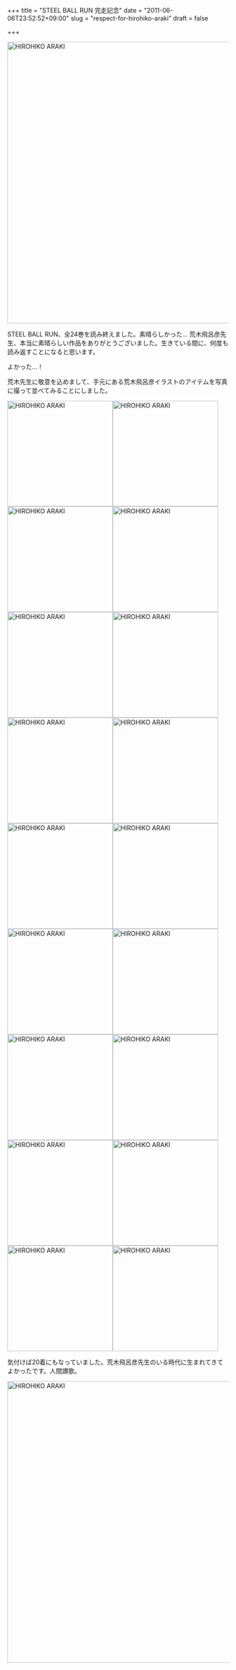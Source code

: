 +++
title = "STEEL BALL RUN 完走記念"
date = "2011-06-06T23:52:52+09:00"
slug = "respect-for-hirohiko-araki"
draft = false

+++

<p><a href="http://www.flickr.com/photos/june29/5804026217/" title="HIROHIKO ARAKI by june29, on Flickr"><img src="http://farm6.static.flickr.com/5071/5804026217_1ee79e5360_z.jpg" width="640" height="640" alt="HIROHIKO ARAKI"></a></p>
<p>STEEL BALL RUN、全24巻を読み終えました。素晴らしかった… 荒木飛呂彦先生、本当に素晴らしい作品をありがとうございました。生きている間に、何度も読み返すことになると思います。</p>
<p>よかった…！</p>
<p>荒木先生に敬意を込めまして、手元にある荒木飛呂彦イラストのアイテムを写真に撮って並べてみることにしました。</p>
<p><a href="http://www.flickr.com/photos/june29/5804598694/" title="HIROHIKO ARAKI by june29, on Flickr"><img src="http://farm4.static.flickr.com/3251/5804598694_809e1658c0_m.jpg" width="240" height="240" alt="HIROHIKO ARAKI"></a><a href="http://www.flickr.com/photos/june29/5804597890/" title="HIROHIKO ARAKI by june29, on Flickr"><img src="http://farm4.static.flickr.com/3098/5804597890_a406a20472_m.jpg" width="240" height="240" alt="HIROHIKO ARAKI"></a><a href="http://www.flickr.com/photos/june29/5804039367/" title="HIROHIKO ARAKI by june29, on Flickr"><img src="http://farm3.static.flickr.com/2364/5804039367_8227492948_m.jpg" width="240" height="240" alt="HIROHIKO ARAKI"></a><a href="http://www.flickr.com/photos/june29/5804596318/" title="HIROHIKO ARAKI by june29, on Flickr"><img src="http://farm3.static.flickr.com/2495/5804596318_c6d401da74_m.jpg" width="240" height="240" alt="HIROHIKO ARAKI"></a><a href="http://www.flickr.com/photos/june29/5804595440/" title="HIROHIKO ARAKI by june29, on Flickr"><img src="http://farm4.static.flickr.com/3217/5804595440_b0dcf832f7_m.jpg" width="240" height="240" alt="HIROHIKO ARAKI"></a><a href="http://www.flickr.com/photos/june29/5804593468/" title="HIROHIKO ARAKI by june29, on Flickr"><img src="http://farm4.static.flickr.com/3113/5804593468_06f6ec81ca_m.jpg" width="240" height="240" alt="HIROHIKO ARAKI"></a><a href="http://www.flickr.com/photos/june29/5804592818/" title="HIROHIKO ARAKI by june29, on Flickr"><img src="http://farm3.static.flickr.com/2693/5804592818_2f29a39a1f_m.jpg" width="240" height="240" alt="HIROHIKO ARAKI"></a><a href="http://www.flickr.com/photos/june29/5804591916/" title="HIROHIKO ARAKI by june29, on Flickr"><img src="http://farm3.static.flickr.com/2515/5804591916_3927945546_m.jpg" width="240" height="240" alt="HIROHIKO ARAKI"></a><a href="http://www.flickr.com/photos/june29/5804033693/" title="HIROHIKO ARAKI by june29, on Flickr"><img src="http://farm3.static.flickr.com/2223/5804033693_304f3f7597_m.jpg" width="240" height="240" alt="HIROHIKO ARAKI"></a><a href="http://www.flickr.com/photos/june29/5804590124/" title="HIROHIKO ARAKI by june29, on Flickr"><img src="http://farm3.static.flickr.com/2693/5804590124_fcb355cf0c_m.jpg" width="240" height="240" alt="HIROHIKO ARAKI"></a><a href="http://www.flickr.com/photos/june29/5804589502/" title="HIROHIKO ARAKI by june29, on Flickr"><img src="http://farm3.static.flickr.com/2062/5804589502_dc35feceec_m.jpg" width="240" height="240" alt="HIROHIKO ARAKI"></a><a href="http://www.flickr.com/photos/june29/5804588826/" title="HIROHIKO ARAKI by june29, on Flickr"><img src="http://farm4.static.flickr.com/3017/5804588826_c31e3e5275_m.jpg" width="240" height="240" alt="HIROHIKO ARAKI"></a><a href="http://www.flickr.com/photos/june29/5804030567/" title="HIROHIKO ARAKI by june29, on Flickr"><img src="http://farm4.static.flickr.com/3488/5804030567_b91c6fe97a_m.jpg" width="240" height="240" alt="HIROHIKO ARAKI"></a><a href="http://www.flickr.com/photos/june29/5804587440/" title="HIROHIKO ARAKI by june29, on Flickr"><img src="http://farm4.static.flickr.com/3657/5804587440_f63bbf9dd7_m.jpg" width="240" height="240" alt="HIROHIKO ARAKI"></a><a href="http://www.flickr.com/photos/june29/5804586562/" title="HIROHIKO ARAKI by june29, on Flickr"><img src="http://farm4.static.flickr.com/3353/5804586562_8fe517f030_m.jpg" width="240" height="240" alt="HIROHIKO ARAKI"></a><a href="http://www.flickr.com/photos/june29/5804585946/" title="HIROHIKO ARAKI by june29, on Flickr"><img src="http://farm3.static.flickr.com/2515/5804585946_b8ba8e479a_m.jpg" width="240" height="240" alt="HIROHIKO ARAKI"></a><a href="http://www.flickr.com/photos/june29/5804027795/" title="HIROHIKO ARAKI by june29, on Flickr"><img src="http://farm6.static.flickr.com/5239/5804027795_3441e7d56b_m.jpg" width="240" height="240" alt="HIROHIKO ARAKI"></a><a href="http://www.flickr.com/photos/june29/5804584738/" title="HIROHIKO ARAKI by june29, on Flickr"><img src="http://farm6.static.flickr.com/5028/5804584738_9eb631afbd_m.jpg" width="240" height="240" alt="HIROHIKO ARAKI"></a></p>
<p>気付けば20着にもなっていました。荒木飛呂彦先生のいる時代に生まれてきてよかったです。人間讃歌。</p>
<p><a href="http://www.flickr.com/photos/june29/5804036939/" title="HIROHIKO ARAKI by june29, on Flickr"><img src="http://farm6.static.flickr.com/5183/5804036939_f9fb38b668_z.jpg" width="640" height="640" alt="HIROHIKO ARAKI"></a></p>

